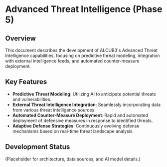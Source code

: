 # Advanced Threat Intelligence (Phase 5)

## Overview
This document describes the development of ALCUB3's Advanced Threat Intelligence capabilities, focusing on predictive threat modeling, integration with external intelligence feeds, and automated counter-measure deployment.

## Key Features
- **Predictive Threat Modeling**: Utilizing AI to anticipate potential threats and vulnerabilities.
- **External Threat Intelligence Integration**: Seamlessly incorporating data from various threat intelligence sources.
- **Automated Counter-Measure Deployment**: Rapid and automated deployment of defensive measures in response to identified threats.
- **Adaptive Defense Strategies**: Continuously evolving defense mechanisms based on real-time threat landscape analysis.

## Development Status
(Placeholder for architecture, data sources, and AI model details.)
